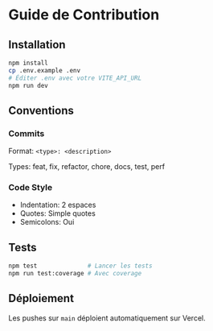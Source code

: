 # Guide de Contribution

## Installation

```bash
npm install
cp .env.example .env
# Éditer .env avec votre VITE_API_URL
npm run dev
```

## Conventions

### Commits
Format: `<type>: <description>`

Types: feat, fix, refactor, chore, docs, test, perf

### Code Style
- Indentation: 2 espaces
- Quotes: Simple quotes
- Semicolons: Oui

## Tests

```bash
npm test              # Lancer les tests
npm run test:coverage # Avec coverage
```

## Déploiement

Les pushes sur `main` déploient automatiquement sur Vercel.
